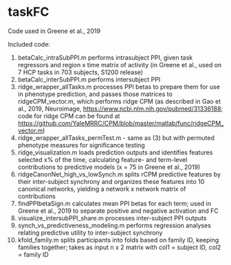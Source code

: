 # taskFC
Code used in Greene et al., 2019

Included code:
1. betaCalc_intraSubPPI.m performs intrasubject PPI, given task regressors and region x time matrix of activity (in Greene et al., used on 7 HCP tasks in 703 subjects, S1200 release)
2. betaCalc_interSubPPI.m performs intersubject PPI
3. ridge_wrapper_allTasks.m processes PPI betas to prepare them for use in phenotype prediction, and passes those matrices to ridgeCPM_vector.m, which performs ridge CPM (as described in Gao et al., 2019, Neuroimage, https://www.ncbi.nlm.nih.gov/pubmed/31336188; code for ridge CPM can be found at https://github.com/YaleMRRC/CPM/blob/master/matlab/func/ridgeCPM_vector.m)
4. ridge_wrapper_allTasks_permTest.m - same as (3) but with permuted phenotype measures for significance testing
5. ridge_visualization.m loads prediction outputs and identifies features selected x% of the time, calculating feature- and term-level contributions to predictive models (x = 75 in Greene et al., 2019)
6. ridgeCanonNet_high_vs_lowSynch.m splits rCPM predictive features by their inter-subject synchrony and organizes these features into 10 canonical networks, yielding a network x network matrix of contributions
7. findPPIbetaSign.m calculates mean PPI betas for each term; used in Greene et al., 2019 to separate positive and negative activation and FC
8. visualize_intersubPPI_share.m processes inter-subject PPI outputs
9. synch_vs_predictiveness_modeling.m performs regression analyses relating predictive utility to inter-subject synchrony
10. kfold_family.m splits participants into folds based on family ID, keeping families together; takes as input n x 2 matrix with col1 = subject ID, col2 = family ID
